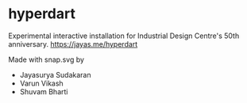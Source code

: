 # hyperdart

Experimental interactive installation for Industrial Design Centre's 50th anniversary.
https://jayas.me/hyperdart

Made with snap.svg by
- Jayasurya Sudakaran
- Varun Vikash
- Shuvam Bharti
